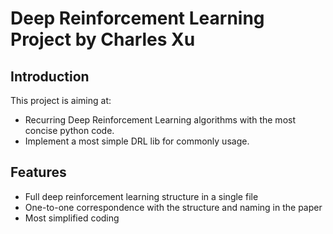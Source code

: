 # Deep Reinforcement Learning Project by Charles Xu

## Introduction

This project is aiming at:

- Recurring Deep Reinforcement Learning algorithms with the most concise python code.
- Implement a most simple DRL lib for commonly usage.

## Features

- Full deep reinforcement learning structure in a single file
- One-to-one correspondence with the structure and naming in the paper
- Most simplified coding
